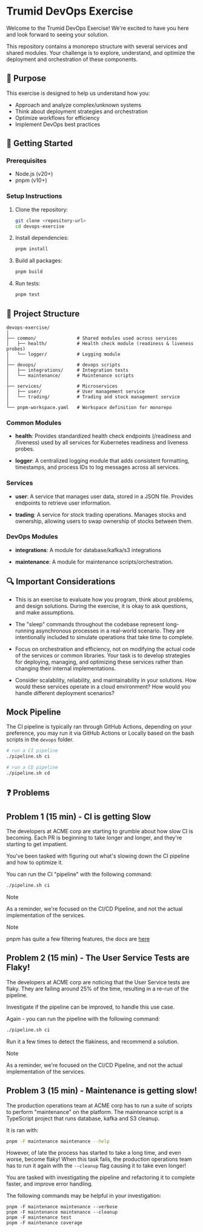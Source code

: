 # Trumid DevOps Exercise

Welcome to the Trumid DevOps Exercise! We're excited to have you here and look forward to seeing your solution.

This repository contains a monorepo structure with several services and shared modules. Your challenge is to explore, understand, and optimize the deployment and orchestration of these components.

## 🎯 Purpose

This exercise is designed to help us understand how you:
- Approach and analyze complex/unknown systems
- Think about deployment strategies and orchestration
- Optimize workflows for efficiency
- Implement DevOps best practices

## 🚀 Getting Started

### Prerequisites

- Node.js (v20+)
- pnpm (v10+)

### Setup Instructions

1. Clone the repository:
   ```bash
   git clone <repository-url>
   cd devops-exercise
   ```

2. Install dependencies:
   ```bash
   pnpm install
   ```

3. Build all packages:
   ```bash
   pnpm build
   ```

4. Run tests:
   ```bash
   pnpm test
   ```

## 📁 Project Structure

```
devops-exercise/
│
├── common/               # Shared modules used across services
│   ├── health/           # Health check module (readiness & liveness probes)
│   └── logger/           # Logging module
│
├── devops/               # devops scripts
│   ├── integrations/     # Integration tests
│   └── maintenance/      # Maintenance scripts
│
├── services/             # Microservices
│   ├── user/             # User management service
│   └── trading/          # Trading and stock management service
│
└── pnpm-workspace.yaml   # Workspace definition for monorepo
```





### Common Modules

- **health**: Provides standardized health check endpoints (/readiness and /liveness) used by all services for Kubernetes readiness and liveness probes.
  
- **logger**: A centralized logging module that adds consistent formatting, timestamps, and process IDs to log messages across all services.

### Services

- **user**: A service that manages user data, stored in a JSON file. Provides endpoints to retrieve user information.

- **trading**: A service for stock trading operations. Manages stocks and ownership, allowing users to swap ownership of stocks between them.

### DevOps Modules

- **integrations**: A module for database/kafka/s3 integrations

- **maintenance**: A module for maintenance scripts/orchestration.

## 🔍 Important Considerations

- This is an exercise to evaluate how you program, think about problems, and design solutions. During the exercise, it is okay to ask questions, and make assumptions.

- The "sleep" commands throughout the codebase represent long-running asynchronous processes in a real-world scenario. They are intentionally included to simulate operations that take time to complete.

- Focus on orchestration and efficiency, not on modifying the actual code of the services or common libraries. Your task is to develop strategies for deploying, managing, and optimizing these services rather than changing their internal implementations.

- Consider scalability, reliability, and maintainability in your solutions. How would these services operate in a cloud environment? How would you handle different deployment scenarios?

## Mock Pipeline

The CI pipeline is typically ran through GitHub Actions, depending on your preference, you may run it via GitHub Actions or Locally based on the bash scripts in the `devops` folder.

```bash
# run a CI pipeline
./pipeline.sh ci

# run a CD pipeline
./pipeline.sh cd
```

## ❓ Problems


## **Problem 1 (15 min) - CI is getting Slow**

The developers at ACME corp are starting to grumble about how slow CI is becoming. Each PR is beginning to take longer and longer, and they're starting to get impatient.

You've been tasked with figuring out what's slowing down the CI pipeline and how to optimize it.

You can run the CI "pipeline" with the following command:

```bash
./pipeline.sh ci 
```

> [!NOTE]
> As a reminder, we're focused on the CI/CD Pipeline, and not the actual implementation of the services. 

> [!NOTE]
> pnpm has quite a few filtering features, the docs are [here](https://pnpm.io/filtering)

    
## **Problem 2 (15 min) - The User Service Tests are Flaky!**

The developers at ACME corp are noticing that the User Service tests are flaky. They are failing around 25% of the time, resulting in a re-run of the pipeline.

Investigate if the pipeline can be improved, to handle this use case.

Again - you can run the pipeline with the following command:

```bash
./pipeline.sh ci 
```

Run it a few times to detect the flakiness, and recommend a solution.

> [!NOTE]
> As a reminder, we're focused on the CI/CD Pipeline, and not the actual implementation of the services. 


## **Problem 3 (15 min) - Maintenance is getting slow!**

The production operations team at ACME corp has to run a suite of scripts to perform "maintenance" on the platform. The maintenance script is a TypeScript project that runs database, kafka and S3 cleanup.

It is ran with:
```bash
pnpm -F maintenance maintenance --help
```

However, of late the process has started to take a long time, and even worse, become flaky! When this task fails, the production operations team has to run it again with the `--cleanup` flag causing it to take even longer! 

You are tasked with investigating the pipeline and refactoring it to complete faster, and improve error handling.

The following commands may be helpful in your investigation:

```
pnpm -F maintenance maintenance --verbose
pnpm -F maintenance maintenance --cleanup
pnpm -F maintenance test
pnpm -F maintenance coverage
```
